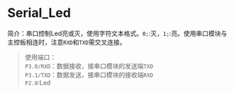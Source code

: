 # Serial_Led
简介：串口控制Led亮或灭，使用字符文本格式。`0;`:灭，`1;`:亮。使用串口模块与主控板相连时，注意`RXD`和`TXD`需交叉连接。
>使用端口：  
`P3.0/RXD`：数据接收，接串口模块的发送端`TXD`  
`P3.1/TXD`：数据发送，接串口模块的接收端`RXD`  
`P2.0`:Led